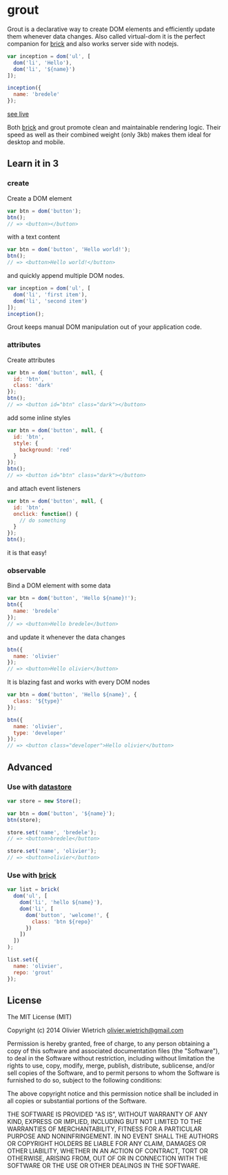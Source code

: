 # grout

Grout is a declarative way to create DOM elements and efficiently update them whenever data changes. Also called virtual-dom it is the perfect companion for [brick](http://github.com/brickjs) and also works server side with nodejs.

```js
var inception = dom('ul', [
  dom('li', 'Hello'),
  dom('li', '${name}')
]);

inception({
  name: 'bredele'
});
```
[see live]()

Both [brick](http://github.com/brickjs) and grout promote clean and maintainable rendering logic. Their speed as well as their combined weight (only 3kb) makes them ideal for desktop and mobile. 

## Learn it in 3

### create

Create a DOM element

```js
var btn = dom('button');
btn();
// => <button></button>
```

with a text content

```js
var btn = dom('button', 'Hello world!');
btn();
// => <button>Hello world!</button>
```

and quickly append multiple DOM nodes.

```js
var inception = dom('ul', [
  dom('li', 'first item'),
  dom('li', 'second item')
]);
inception();
```

Grout keeps manual DOM manipulation out of your application code.

### attributes

Create attributes 

```js
var btn = dom('button', null, {
  id: 'btn',
  class: 'dark'
});
btn();
// => <button id="btn" class="dark"></button>
```

add some inline styles

```js
var btn = dom('button', null, {
  id: 'btn',
  style: {
    background: 'red'
  }
});
btn();
// => <button id="btn" class="dark"></button>
```


and attach event listeners

```js
var btn = dom('button', null, {
  id: 'btn',
  onclick: function() {
    // do something
  }
});
btn();
```
it is that easy!

### observable

Bind a DOM element with some data

```js
var btn = dom('button', 'Hello ${name}!');
btn({
  name: 'bredele'
});
// => <button>Hello bredele</button>
```

and update it whenever the data changes

```js
btn({
  name: 'olivier'
});
// => <button>Hello olivier</button>
```

It is blazing fast and works with every DOM nodes

```js
var btn = dom('button', 'Hello ${name}', {
  class: '${type}'
});

btn({
  name: 'olivier',
  type: 'developer'
});
// => <button class="developer">Hello olivier</button>
```

## Advanced

### Use with [datastore](http://github.com/bredele/datastore)

```js
var store = new Store();

var btn = dom('button', '${name}');
btn(store);

store.set('name', 'bredele');
// => <button>bredele</button>

store.set('name', 'olivier');
// => <button>olivier</button>
```

### Use with [brick](http://github.com/bredele/brickjs)

```js
var list = brick(
  dom('ul', [
    dom('li', 'hello ${name}'),
    dom('li', [
      dom('button', 'welcome!', {
        class: 'btn ${repo}'
      })
    ])
  ])
);

list.set({
  name: 'olivier',
  repo: 'grout'
});
```

## License

The MIT License (MIT)

Copyright (c) 2014 Olivier Wietrich <olivier.wietrich@gmail.com>

Permission is hereby granted, free of charge, to any person obtaining a copy of this software and associated documentation files (the "Software"), to deal in the Software without restriction, including without limitation the rights to use, copy, modify, merge, publish, distribute, sublicense, and/or sell copies of the Software, and to permit persons to whom the Software is furnished to do so, subject to the following conditions:

The above copyright notice and this permission notice shall be included in all copies or substantial portions of the Software.

THE SOFTWARE IS PROVIDED "AS IS", WITHOUT WARRANTY OF ANY KIND, EXPRESS OR IMPLIED, INCLUDING BUT NOT LIMITED TO THE WARRANTIES OF MERCHANTABILITY, FITNESS FOR A PARTICULAR PURPOSE AND NONINFRINGEMENT. IN NO EVENT SHALL THE AUTHORS OR COPYRIGHT HOLDERS BE LIABLE FOR ANY CLAIM, DAMAGES OR OTHER LIABILITY, WHETHER IN AN ACTION OF CONTRACT, TORT OR OTHERWISE, ARISING FROM, OUT OF OR IN CONNECTION WITH THE SOFTWARE OR THE USE OR OTHER DEALINGS IN THE SOFTWARE.
